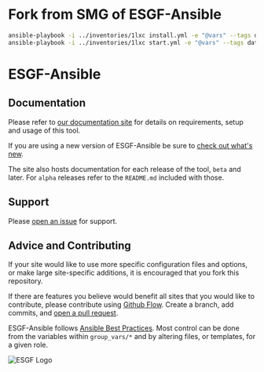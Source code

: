 # Fork from SMG of ESGF-Ansible

```bash
ansible-playbook -i ../inventories/1lxc install.yml -e "@vars" --tags data
ansible-playbook -i ../inventories/1lxc start.yml -e "@vars" --tags data
```

# ESGF-Ansible
## Documentation

Please refer to [our documentation site](https://esgf.github.io/esgf-ansible/) for details on requirements, setup and usage of this tool. 

If you are using a new version of ESGF-Ansible be sure to [check out what's new](https://esgf.github.io/esgf-ansible/whatsnew/whatsnew.html).

The site also hosts documentation for each release of the tool, `beta` and later. For `alpha` releases refer to the `README.md` included with those.

## Support

Please [open an issue](https://github.com/ESGF/esgf-ansible/issues/new/choose) for support.

## Advice and Contributing

If your site would like to use more specific configuration files and options, or make large site-specific additions, it is encouraged that you fork this repository.  

If there are features you believe would benefit all sites that you would like to contribute, please contribute using [Github Flow](https://guides.github.com/introduction/flow/). Create a branch, add commits, and [open a pull request](https://github.com/ESGF/esgf-ansible/compare).

ESGF-Ansible follows [Ansible Best Practices](https://docs.ansible.com/ansible/latest/user_guide/playbooks_best_practices.html). Most control can be done from the variables within `group_vars/*` and by altering files, or templates, for a given role. 

<img src="https://esgf.llnl.gov/media/images/logos/esgf.png" alt="ESGF Logo"/>
